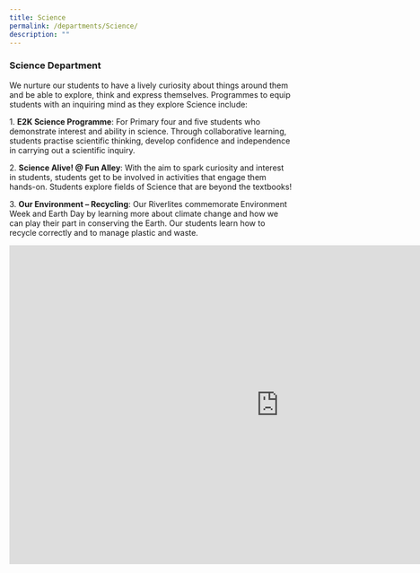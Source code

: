```yaml
---
title: Science
permalink: /departments/Science/
description: ""
---
```

### **Science Department**


We nurture our students to have a lively curiosity about things around them and be able to explore, think and express themselves. Programmes to equip students with an inquiring mind as they explore Science include:  
  
1.&nbsp;**E2K Science Programme**: For Primary four and five students who demonstrate interest and ability in science. Through collaborative learning, students practise scientific thinking, develop confidence and independence in carrying out a scientific inquiry.  
  
2.&nbsp;**Science Alive! @ Fun Alley**: With the aim to spark curiosity and interest in students, students get to be involved in activities that engage them hands-on. Students explore fields of Science that are beyond the textbooks!  
  
3.&nbsp;**Our Environment – Recycling**: Our Riverlites commemorate Environment Week and Earth Day by learning more about climate change and how we can play their part in conserving the Earth. Our students learn how to recycle correctly and to manage plastic and waste.

<iframe allowfullscreen="true" height="569" width="960" frameborder="0" src="https://docs.google.com/presentation/d/e/2PACX-1vSkffgPOvMfJG4DyF6mA60Sr7ccgrpN6Ff1jmTTr_sI51WFYHqgNiC_9JSmc5O6VtMU8Mn0l5yp_8WL/embed?start=false&amp;loop=false&amp;delayms=3000"></iframe>